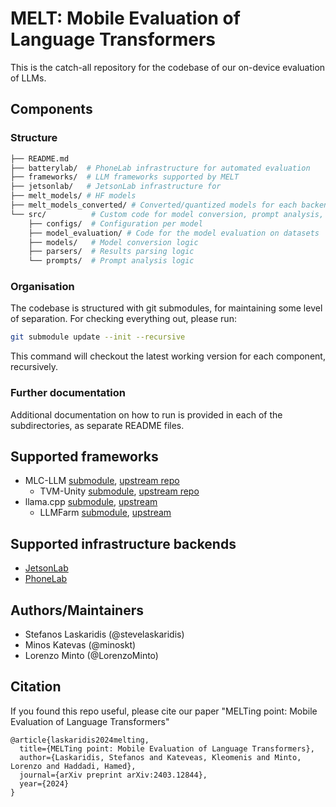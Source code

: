 # MELT: Mobile Evaluation of Language Transformers

This is the catch-all repository for the codebase of our on-device evaluation of LLMs.

## Components

### Structure

```bash
├── README.md
├── batterylab/  # PhoneLab infrastructure for automated evaluation
├── frameworks/  # LLM frameworks supported by MELT
├── jetsonlab/   # JetsonLab infrastructure for
├── melt_models/ # HF models
├── melt_models_converted/ # Converted/quantized models for each backend
└── src/          # Custom code for model conversion, prompt analysis, model evaluation, and result parsing.
    ├── configs/  # Configuration per model
    ├── model_evaluation/ # Code for the model evaluation on datasets
    ├── models/   # Model conversion logic
    ├── parsers/  # Results parsing logic
    └── prompts/  # Prompt analysis logic
```

### Organisation

The codebase is structured with git submodules, for maintaining some level of separation.
For checking everything out, please run:

```bash
git submodule update --init --recursive
```

This command will checkout the latest working version for each component, recursively.

### Further documentation

Additional documentation on how to run is provided in each of the subdirectories, as separate README files.

## Supported frameworks

* MLC-LLM [submodule](https://github.com/brave-experiments/mlc-llm), [upstream repo](https://github.com/mlc-ai/mlc-llm)
    * TVM-Unity [submodule](https://github.com/brave-experiments/mlc-llm), [upstream repo](https://github.com/mlc-ai/relax.git)
* llama.cpp [submodule](https://github.com/brave-experiments/llama.cpp), [upstream](https://github.com/ggerganov/llama.cpp)
    * LLMFarm [submodule](https://github.com/brave-experiments/llmfarmeval), [upstream](https://github.com/guinmoon/LLMFarm)

## Supported infrastructure backends

* [JetsonLab](https://github.com/brave-experiments/jetsonlab)
* [PhoneLab](https://github.com/brave-experiments/batterylab)

## Authors/Maintainers

* Stefanos Laskaridis (@stevelaskaridis)
* Minos Katevas (@minoskt)
* Lorenzo Minto (@LorenzoMinto)

## Citation

If you found this repo useful, please cite our paper "MELTing point: Mobile Evaluation of Language Transformers"

```
@article{laskaridis2024melting,
  title={MELTing point: Mobile Evaluation of Language Transformers},
  author={Laskaridis, Stefanos and Kateveas, Kleomenis and Minto, Lorenzo and Haddadi, Hamed},
  journal={arXiv preprint arXiv:2403.12844},
  year={2024}
}
```